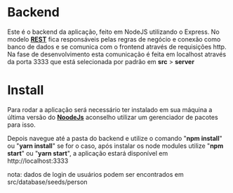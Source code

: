 # Backend

Este é o backend da aplicação, feito em NodeJS utilizando o Express.
No modelo [**REST**](https://www.youtube.com/watch?v=ghTrp1x_1As&vl=pt) fica responsáveis pelas regras de negócio e conexão como banco de dados e se comunica com o frontend através de requisições http.
Na fase de desenvolvimento esta comunicação é feita em localhost através da porta 3333 que está selecionada por padrão em **src** > **server**

# Install

Para rodar a aplicação será necessário ter instalado em sua máquina a última versão do [**NoodeJs**](https://nodejs.org/pt-br/download/package-manager/) aconselho utilizar um gerenciador de pacotes para isso.

Depois navegue até a pasta do backend e utilize o comando "**npm install**" ou "**yarn install**" se for o caso, após instalar os node modules utilize "**npm start**" ou "**yarn start**", a aplicação estará disponível em http://localhost:3333

nota: dados de login de usuários podem ser encontrados em src/database/seeds/person
